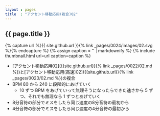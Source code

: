 ```yaml
---
layout : pages
title  : "アクセント移動応用(複合)02"
---
```


## {{ page.title }}

{% capture url %}{{ site.github.url }}{% link _pages/0024/images/02.svg %}{% endcapture %}
{% assign caption = '' | markdownify %}
{% include thumbnail.html url=url caption=caption %}

* [アクセント移動応用02]({{site.github.url}}{% link _pages/0022/02.md %})と[アクセント移動応用(高速)02]({{site.github.url}}{% link _pages/0023/02.md %})の複合
* BPM 80 から 240 に段階的にあげていく
  * 10 ずつ BPM をあげていって無理そうになったらできた速さから 5 ずつ、それでも無理なら 1 ずつとあげていく
* 8分音符の部分でミスをしたら同じ速度の8分音符の最初から
* 4分音符の部分でミスをしたら同じ速度の4分音符の最初から